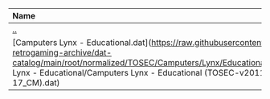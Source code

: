 |Name|Size|
|:---|---:|
|[..](../index.html)|DIR|
|[Camputers Lynx - Educational.dat](https://raw.githubusercontent.com/open-retrogaming-archive/dat-catalog/main/root/normalized/TOSEC/Camputers/Lynx/Educational/Camputers Lynx - Educational/Camputers Lynx - Educational (TOSEC-v2011-05-17_CM).dat)|2173|
